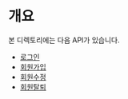 # 개요
본 디렉토리에는 다음 API가 있습니다.

* [로그인](./README_login.md)
* [회원가입](./README_signup.md)
* [회원수정](./README_modification.md)
* [회원탈퇴](./README_secession.md)
